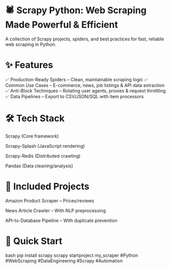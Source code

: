 # 🕷️ Scrapy Python: Web Scraping Made Powerful & Efficient
A collection of Scrapy projects, spiders, and best practices for fast, reliable web scraping in Python.

# ✨ Features
✅ Production-Ready Spiders – Clean, maintainable scraping logic
✅ Common Use Cases – E-commerce, news, job listings & API data extraction
✅ Anti-Block Techniques – Rotating user agents, proxies & request throttling
✅ Data Pipelines – Export to CSV/JSON/SQL with item processors

# 🛠 Tech Stack
Scrapy (Core framework)

Scrapy-Splash (JavaScript rendering)

Scrapy-Redis (Distributed crawling)

Pandas (Data cleaning/analysis)

# 📂 Included Projects
Amazon Product Scraper – Prices/reviews

News Article Crawler – With NLP preprocessing

API-to-Database Pipeline – With duplicate prevention

# 🚀 Quick Start
bash
pip install scrapy
scrapy startproject my_scraper
#Python #WebScraping #DataEngineering #Scrapy #Automation
